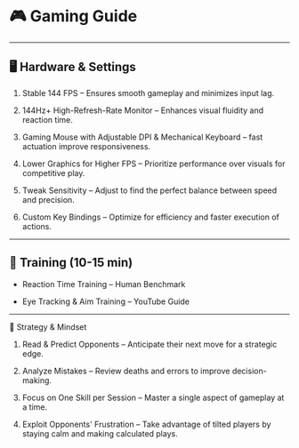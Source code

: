 # 🎮 Gaming Guide

---

## 🖥️ Hardware & Settings
1. Stable 144 FPS – Ensures smooth gameplay and minimizes input lag.

2. 144Hz+ High-Refresh-Rate Monitor – Enhances visual fluidity and reaction time.

3. Gaming Mouse with Adjustable DPI & Mechanical Keyboard – fast actuation improve responsiveness.

4. Lower Graphics for Higher FPS – Prioritize performance over visuals for competitive play.


5. Tweak Sensitivity – Adjust to find the perfect balance between speed and precision.


6. Custom Key Bindings – Optimize for efficiency and faster execution of actions.

---

## 🎯 Training (10-15 min)
- Reaction Time Training – Human Benchmark

- Eye Tracking & Aim Training – YouTube Guide

---

🧠 Strategy & Mindset
1. Read & Predict Opponents – Anticipate their next move for a strategic edge.


2. Analyze Mistakes – Review deaths and errors to improve decision-making.


3. Focus on One Skill per Session – Master a single aspect of gameplay at a time.


4. Exploit Opponents' Frustration – Take advantage of tilted players by staying calm and making calculated plays.

